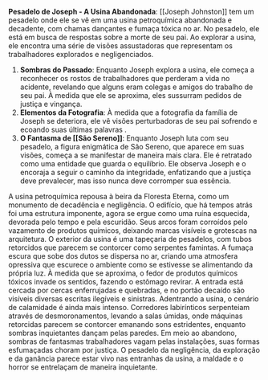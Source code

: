 **Pesadelo de Joseph - A Usina Abandonada**: [[Joseph Johnston]] tem um pesadelo onde ele se vê em uma usina petroquímica abandonada e decadente, com chamas dançantes e fumaça tóxica no ar. No pesadelo, ele está em busca de respostas sobre a morte de seu pai. Ao explorar a usina, ele encontra uma série de visões assustadoras que representam os trabalhadores explorados e negligenciados.

1. **Sombras do Passado**: Enquanto Joseph explora a usina, ele começa a reconhecer os rostos de trabalhadores que perderam a vida no acidente, revelando que alguns eram colegas e amigos do trabalho de seu pai. À medida que ele se aproxima, eles sussurram pedidos de justiça e vingança.
2. **Elementos da Fotografia**: À medida que a fotografia da família de Joseph se deteriora, ele vê visões perturbadoras de seu pai sofrendo e ecoando suas últimas palavras .
3. **O Fantasma de [[São Sereno]]**: Enquanto Joseph luta com seu pesadelo, a figura enigmática de São Sereno, que aparece em suas visões, começa a se manifestar de maneira mais clara. Ele é retratado como uma entidade que guarda o equilíbrio. Ele observa Joseph e o encoraja a seguir o caminho da integridade, enfatizando que a justiça deve prevalecer, mas isso nunca deve corromper sua essência.

A usina petroquímica repousa à beira da Floresta Eterna, como um monumento de decadência e negligência. O edifício, que há tempos atrás foi uma estrutura imponente, agora se ergue como uma ruína esquecida, devorada pelo tempo e pela escuridão. Seus arcos foram corroídos pelo vazamento de produtos químicos, deixando marcas visíveis e grotescas na arquitetura. O exterior da usina é uma tapeçaria de pesadelos, com tubos retorcidos que parecem se contorcer como serpentes famintas. A fumaça escura que sobe dos dutos se dispersa no ar, criando uma atmosfera opressiva que escurece o ambiente como se estivesse se alimentando da própria luz. À medida que se aproxima, o fedor de produtos químicos tóxicos invade os sentidos, fazendo o estômago revirar. A entrada está cercada por cercas enferrujadas e quebradas, e no portão decaído são visíveis diversas escritas ilegíveis e sinistras. Adentrando a usina, o cenário de calamidade é ainda mais intenso. Corredores labirínticos serpenteiam através de desmoronamentos, levando a salas úmidas, onde máquinas retorcidas parecem se contorcer emanando sons estridentes, enquanto sombras inquietantes dançam pelas paredes. Em meio ao abandono, sombras de fantasmas trabalhadores vagam pelas instalações, suas formas esfumaçadas choram por justiça. O pesadelo da negligência, da exploração e da ganância parece estar vivo nas entranhas da usina, a maldade e o horror se entrelaçam de maneira inquietante.